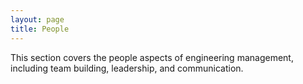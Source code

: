 ```yaml
---
layout: page
title: People
---
```


This section covers the people aspects of engineering management,
including team building, leadership, and communication.

